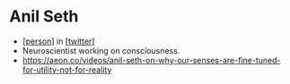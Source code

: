 # Anil Seth
- [[person]] in [[twitter]]
- Neuroscientist working on consciousness.
- https://aeon.co/videos/anil-seth-on-why-our-senses-are-fine-tuned-for-utility-not-for-reality

[//begin]: # "Autogenerated link references for markdown compatibility"
[person]: person "Person"
[twitter]: twitter "Twitter"
[//end]: # "Autogenerated link references"